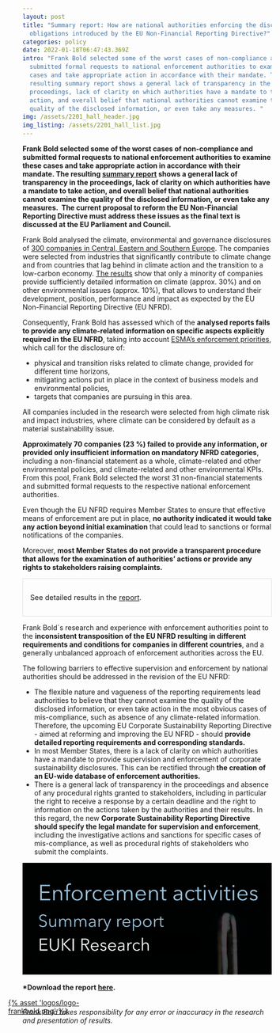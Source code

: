 ```yaml
---
layout: post
title: "Summary report: How are national authorities enforcing the disclosure
  obligations introduced by the EU Non-Financial Reporting Directive?"
categories: policy
date: 2022-01-18T06:47:43.369Z
intro: "Frank Bold selected some of the worst cases of non-compliance and
  submitted formal requests to national enforcement authorities to examine these
  cases and take appropriate action in accordance with their mandate. The
  resulting summary report shows a general lack of transparency in the
  proceedings, lack of clarity on which authorities have a mandate to take
  action, and overall belief that national authorities cannot examine the
  quality of the disclosed information, or even take any measures. "
img: /assets/2201_hall_header.jpg
img_listing: /assets/2201_hall_list.jpg
---
```

**Frank Bold selected some of the worst cases of non-compliance and submitted formal requests to national enforcement authorities to examine these cases and take appropriate action in accordance with their mandate. The resulting [summary report](https://en.frankbold.org/sites/default/files/publikace/enforcement_activities_corporate_sustainability_reporting_summary_research_s.pdf) shows a general lack of transparency in the proceedings, lack of clarity on which authorities have a mandate to take action, and overall belief that national authorities cannot examine the quality of the disclosed information, or even take any measures.  The current proposal to reform the EU Non-Financial Reporting Directive must address these issues as the final text is discussed at the EU Parliament and Council.**

Frank Bold analysed the climate, environmental and governance disclosures of [300 companies in Central, Eastern and Southern Europe](https://www.allianceforcorporatetransparency.org/news/press-release.html). The companies were selected from industries that significantly contribute to climate change and from countries that lag behind in climate action and the transition to a low-carbon economy. [The results](https://allianceforcorporatetransparency.org/database/2020.html) show that only a minority of companies provide sufficiently detailed information on climate (approx. 30%) and on other environmental issues (approx. 10%), that allows to understand their development, position, performance and impact as expected by the EU Non-Financial Reporting Directive (EU NFRD). 

Consequently, Frank Bold has assessed which of the **analysed reports fails to provide any climate-related information on specific aspects explicitly required in the EU NFRD**, taking into account [ESMA’s enforcement priorities](https://www.esma.europa.eu/sites/default/files/library/esma32-63-1041_public_statement_on_the_european_common_enforcement_priorities_2020.pdf), which call for the disclosure of: 

* physical and transition risks related to climate change, provided for different time horizons, 
* mitigating actions put in place in the context of business models and environmental policies, 
* targets that companies are pursuing in this area. 

All companies included in the research were selected from high climate risk and impact industries, where climate can be considered by default as a material sustainability issue.

**Approximately 70 companies (23 %) failed to provide any information, or provided only insufficient information on mandatory NFRD categories**, including a non-financial statement as a whole, climate-related and other environmental policies, and climate-related and other environmental KPIs. From this pool, Frank Bold selected the worst 31 non-financial statements and submitted formal requests to the respective national enforcement authorities. 

Even though the EU NFRD requires Member States to ensure that effective means of enforcement are put in place, **no authority indicated it would take any action beyond initial examination** that could lead to sanctions or formal notifications of the companies.

Moreover, **most Member States do not provide a transparent procedure that allows for the examination of authorities’ actions or provide any rights to stakeholders raising complaints.** 

<div style="border: 1px solid #DFDFDF; padding: 1em; font-size: .9rem;">

<p>See detailed results in the <a href="https://en.frankbold.org/sites/default/files/publikace/enforcement_activities_corporate_sustainability_reporting_summary_research_s.pdf">report</a>.</p>

</div>

Frank Bold´s research and experience with enforcement authorities point to the **inconsistent transposition of the EU NFRD resulting in different requirements and conditions for companies in different countries**, and a generally unbalanced approach of enforcement authorities across the EU.

The following barriers to effective supervision and enforcement by national authorities should be addressed in the revision of the EU NFRD:

* The flexible nature and vagueness of the reporting requirements lead authorities to believe that they cannot examine the quality of the disclosed information, or even take action in the most obvious cases of mis-compliance, such as absence of any climate-related information. Therefore, the upcoming EU Corporate Sustainability Reporting Directive - aimed at reforming and improving the EU NFRD - should **provide** **detailed reporting requirements and corresponding standards.**
* In most Member States, there is a lack of clarity on which authorities have a mandate to provide supervision and enforcement of corporate sustainability disclosures. This can be rectified through **the creation of an EU-wide database of enforcement authorities.**
* There is a general lack of transparency in the proceedings and absence of any procedural rights granted to stakeholders, including in particular the right to receive a response by a certain deadline and the right to information on the actions taken by the authorities and their results. In this regard, the new **Corporate Sustainability Reporting Directive should specify the legal mandate for supervision and enforcement**, including the investigative actions and sanctions for specific cases of mis-compliance, as well as procedural rights of stakeholders who submit the complaints.

![Enforcement summary report](/assets/2201_enforcement_summary_1.png "Enforcement summary report")

**\*Download the report [here](https://en.frankbold.org/sites/default/files/publikace/enforcement_activities_corporate_sustainability_reporting_summary_research_s.pdf).**

<a href="https://en.frankbold.org/" style="
max-width: 200px;
display: block;
margin-left: -29px;
margin-bottom: -29px;">{% asset 'logos/logo-frankbold.png' %}</a>

*Frank Bold takes responsibility for any error or inaccuracy in the research and presentation of results.*